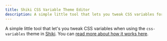 ```yaml
---
title: Shiki CSS Variable Theme Editor
description: A simple little tool that lets you tweak CSS variables for the Shiki syntax highligher.
---
```


A simple little tool that let's you tweak CSS variables when using the `css-variables` theme in [Shiki](https://shiki.matsu.io/). You can [read more about how it works here](/writing/creating-custom-shiki-themes).
